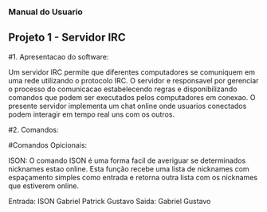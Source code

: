 ### Manual do Usuario

## Projeto 1 - Servidor IRC

#1. Apresentacao do software:

Um servidor IRC permite que diferentes computadores se comuniquem em uma rede utilizando o protocolo IRC.
O servidor e responsavel por gerenciar o processo do comunicacao estabelecendo regras e disponibilizando comandos que podem ser executados pelos computadores em conexao.
O presente servidor implementa um chat online onde usuarios conectados podem interagir em tempo real uns com os outros.

#2. Comandos:

#Comandos Opicionais:
 
ISON: O comando ISON é uma forma facil de averiguar se determinados nicknames estao online.
Esta função recebe uma lista de nicknames com espaçamento simples como entrada e retorna 
outra lista com os nicknames que estiverem online.
    
>    
 Entrada: ISON Gabriel Patrick Gustavo 
 Saida:   Gabriel Gustavo
>    